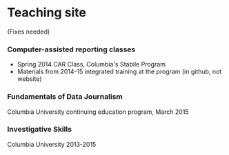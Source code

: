 # Teaching site 
(Fixes needed)

### Computer-assisted reporting classes
* Spring 2014 CAR Class, Columbia's Stabile Program
* Materials from 2014-15 integrated training at the program (in github, not website)


### Fundamentals of Data Journalism
Columbia University continuing education program, March 2015

### Investigative Skills
Columbia University 2013-2015
